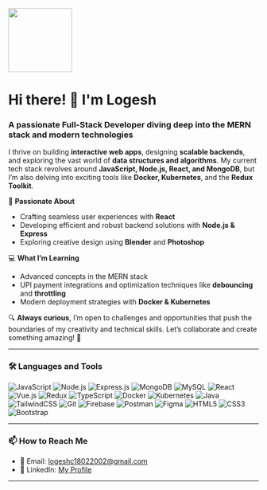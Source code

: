 
<img src="https://res.cloudinary.com/dscycqmhw/image/upload/v1708174646/Codefeast/Courses/wtqss28inwyucb30m0hd.gif" width="128"/>

# Hi there! 👋 I'm Logesh 
### A passionate Full-Stack Developer diving deep into the MERN stack and modern technologies  

I thrive on building **interactive web apps**, designing **scalable backends**, and exploring the vast world of **data structures and algorithms**. My current tech stack revolves around **JavaScript, Node.js, React, and MongoDB**, but I’m also delving into exciting tools like **Docker, Kubernetes**, and the **Redux Toolkit**.  

🌟 **Passionate About**  
- Crafting seamless user experiences with **React**  
- Developing efficient and robust backend solutions with **Node.js & Express**  
- Exploring creative design using **Blender** and **Photoshop**  

💻 **What I’m Learning**  
- Advanced concepts in the MERN stack  
- UPI payment integrations and optimization techniques like **debouncing** and **throttling**  
- Modern deployment strategies with **Docker & Kubernetes**  

🔍 **Always curious**, I’m open to challenges and opportunities that push the boundaries of my creativity and technical skills. Let’s collaborate and create something amazing! 🚀  

---

### 🛠️ Languages and Tools  
<p align="left">
<img src="https://img.shields.io/badge/JavaScript-%23F7DF1E.svg?style=flat&logo=javascript&logoColor=black" alt="JavaScript"/>
<img src="https://img.shields.io/badge/Node.js-%23339933.svg?style=flat&logo=node.js&logoColor=white" alt="Node.js"/>
<img src="https://img.shields.io/badge/Express.js-%23000000.svg?style=flat&logo=express&logoColor=white" alt="Express.js"/>
<img src="https://img.shields.io/badge/MongoDB-%2347A248.svg?style=flat&logo=mongodb&logoColor=white" alt="MongoDB"/>
<img src="https://img.shields.io/badge/MySQL-%234479A1.svg?style=flat&logo=mysql&logoColor=white" alt="MySQL"/>
<img src="https://img.shields.io/badge/React-%2361DAFB.svg?style=flat&logo=react&logoColor=black" alt="React"/>
<img src="https://img.shields.io/badge/Vue.js-%2341B883.svg?style=flat&logo=vue.js&logoColor=white" alt="Vue.js"/>
<img src="https://img.shields.io/badge/Redux-%23764ABC.svg?style=flat&logo=redux&logoColor=white" alt="Redux"/>
<img src="https://img.shields.io/badge/TypeScript-%233178C6.svg?style=flat&logo=typescript&logoColor=white" alt="TypeScript"/>
<img src="https://img.shields.io/badge/Docker-%232496ED.svg?style=flat&logo=docker&logoColor=white" alt="Docker"/>
<img src="https://img.shields.io/badge/Kubernetes-%23326CE5.svg?style=flat&logo=kubernetes&logoColor=white" alt="Kubernetes"/>
<img src="https://img.shields.io/badge/Java-%23007396.svg?style=flat&logo=java&logoColor=white" alt="Java"/>
<img src="https://img.shields.io/badge/TailwindCSS-%2338B2AC.svg?style=flat&logo=tailwind-css&logoColor=white" alt="TailwindCSS"/>
<img src="https://img.shields.io/badge/Git-%23F05032.svg?style=flat&logo=git&logoColor=white" alt="Git"/>
<img src="https://img.shields.io/badge/Firebase-%23FFCA28.svg?style=flat&logo=firebase&logoColor=black" alt="Firebase"/>
<img src="https://img.shields.io/badge/Postman-%23FF6C37.svg?style=flat&logo=postman&logoColor=white" alt="Postman"/>
<img src="https://img.shields.io/badge/Figma-%23F24E1E.svg?style=flat&logo=figma&logoColor=white" alt="Figma"/>
<img src="https://img.shields.io/badge/HTML5-%23E34F26.svg?style=flat&logo=html5&logoColor=white" alt="HTML5"/>
<img src="https://img.shields.io/badge/CSS3-%231572B6.svg?style=flat&logo=css3&logoColor=white" alt="CSS3"/>
<img src="https://img.shields.io/badge/Bootstrap-%23563D7C.svg?style=flat&logo=bootstrap&logoColor=white" alt="Bootstrap"/>

</p>

---

### 📫 How to Reach Me  
- 📧 Email: [logeshc18022002@gmail.com](mailto:logeshc18022002@gmail.com)  
- 💼 LinkedIn: [My Profile](https://www.linkedin.com/in/logesh-c-a7a780262/)  

---


